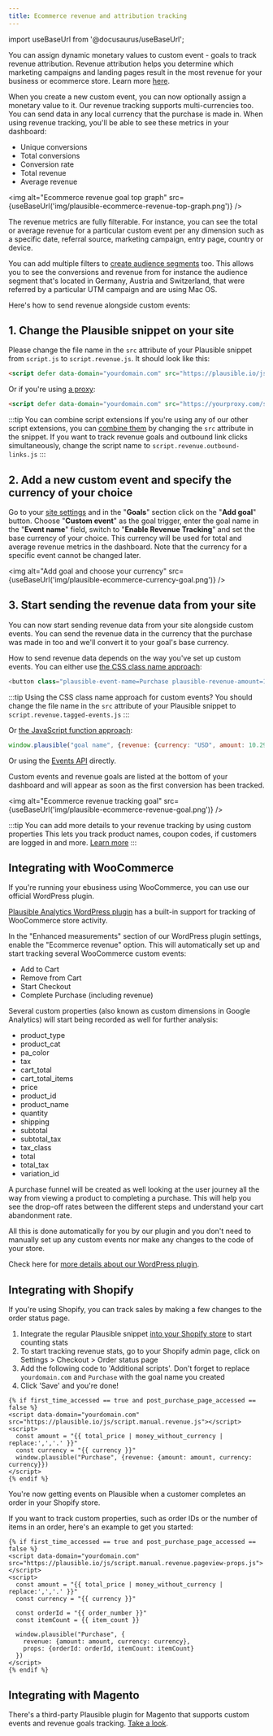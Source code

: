 ```yaml
---
title: Ecommerce revenue and attribution tracking
---
```


import useBaseUrl from '@docusaurus/useBaseUrl';

You can assign dynamic monetary values to custom event - goals to track revenue attribution. Revenue attribution helps you determine which marketing campaigns and landing pages result in the most revenue for your business or ecommerce store. Learn more [here](https://plausible.io/blog/ecommerce-revenue-attribution).

When you create a new custom event, you can now optionally assign a monetary value to it. Our revenue tracking supports multi-currencies too. You can send data in any local currency that the purchase is made in. When using revenue tracking, you'll be able to see these metrics in your dashboard:

* Unique conversions
* Total conversions
* Conversion rate
* Total revenue
* Average revenue

<img alt="Ecommerce revenue goal top graph" src={useBaseUrl('img/plausible-ecommerce-revenue-top-graph.png')} />

The revenue metrics are fully filterable. For instance, you can see the total or average revenue for a particular custom event per any dimension such as a specific date, referral source, marketing campaign, entry page, country or device. 

You can add multiple filters to [create audience segments](filters-segments.md) too. This allows you to see the conversions and revenue from for instance the audience segment that's located in Germany, Austria and Switzerland, that were referred by a particular UTM campaign and are using Mac OS.

Here's how to send revenue alongside custom events:

## 1. Change the Plausible snippet on your site

Please change the file name in the `src` attribute of your Plausible snippet from `script.js` to `script.revenue.js`. It should look like this:

```html
<script defer data-domain="yourdomain.com" src="https://plausible.io/js/script.revenue.js"></script>
```

Or if you're using [a proxy](/proxy/introduction.md):

```html
<script defer data-domain="yourdomain.com" src="https://yourproxy.com/script.revenue.js"></script>
```

:::tip You can combine script extensions
If you're using any of our other script extensions, you can [combine them](script-extensions.md#you-can-combine-extensions-according-to-your-needs) by changing the `src` attribute in the snippet. If you want to track revenue goals and outbound link clicks simultaneously, change the script name to `script.revenue.outbound-links.js`
:::

## 2. Add a new custom event and specify the currency of your choice

Go to your [site settings](website-settings.md) and in the "**Goals**" section click on the "**Add goal**" button. Choose "**Custom event**" as the goal trigger, enter the goal name in the "**Event name**" field, switch to "**Enable Revenue Tracking**" and set the base currency of your choice. This currency will be used for total and average revenue metrics in the dashboard. Note that the currency for a specific event cannot be changed later.

<img alt="Add goal and choose your currency" src={useBaseUrl('img/plausible-ecommerce-currency-goal.png')} />

## 3. Start sending the revenue data from your site

You can now start sending revenue data from your site alongside custom events. You can send the revenue data in the currency that the purchase was made in too and we'll convert it to your goal's base currency.

How to send revenue data depends on the way you've set up custom events. You can either use [the CSS class name approach](custom-event-goals.md):

```javascript
<button class="plausible-event-name=Purchase plausible-revenue-amount=10.29 plausible-revenue-currency=EUR"></button>
```

:::tip Using the CSS class name approach for custom events?
You should change the file name in the `src` attribute of your Plausible snippet to `script.revenue.tagged-events.js`
:::

Or [the JavaScript function approach](custom-event-goals.md#trigger-custom-events-manually-with-a-javascript-function):

```javascript
window.plausible("goal name", {revenue: {currency: "USD", amount: 10.29}})
```

Or using the [Events API](events-api.md) directly.

Custom events and revenue goals are listed at the bottom of your dashboard and will appear as soon as the first conversion has been tracked. 

<img alt="Ecommerce revenue tracking goal" src={useBaseUrl('img/plausible-ecommerce-revenue-goal.png')} />

:::tip You can add more details to your revenue tracking by using custom properties
This lets you track product names, coupon codes, if customers are logged in and more. [Learn more](/custom-props/introduction.md)
:::

## Integrating with WooCommerce

If you're running your ebusiness using WooCommerce, you can use our official WordPress plugin.

[Plausible Analytics WordPress plugin](https://wordpress.org/plugins/plausible-analytics/) has a built-in support for tracking of WooCommerce store activity. 

In the "Enhanced measurements" section of our WordPress plugin settings, enable the "Ecommerce revenue" option. This will automatically set up and start tracking several WooCommerce custom events:

* Add to Cart
* Remove from Cart
* Start Checkout
* Complete Purchase (including revenue)

Several custom properties (also known as custom dimensions in Google Analytics) will start being recorded as well for further analysis:

* product_type
* product_cat
* pa_color
* tax
* cart_total
* cart_total_items
* price
* product_id
* product_name
* quantity
* shipping
* subtotal
* subtotal_tax
* tax_class
* total
* total_tax
* variation_id

A purchase funnel will be created as well looking at the user journey all the way from viewing a product to completing a purchase. This will help you see the drop-off rates between the different steps and understand your cart abandonment rate.

All this is done automatically for you by our plugin and you don't need to manually set up any custom events nor make any changes to the code of your store.

Check here for [more details about our WordPress plugin](https://plausible.io/wordpress-analytics-plugin).

## Integrating with Shopify

If you're using Shopify, you can track sales by making a few changes to the order status page.

1. Integrate the regular Plausible snippet [into your Shopify store](shopify-integration.md) to start counting stats
2. To start tracking revenue stats, go to your Shopify admin page, click on Settings > Checkout > Order status page
3. Add the following code to 'Additional scripts'. Don't forget to replace `yourdomain.com` and `Purchase` with the goal name you created
4. Click 'Save' and you're done!

```liquid
{% if first_time_accessed == true and post_purchase_page_accessed == false %}
<script data-domain="yourdomain.com" src="https://plausible.io/js/script.manual.revenue.js"></script>
<script>
  const amount = "{{ total_price | money_without_currency | replace:',','.' }}"
  const currency = "{{ currency }}"
  window.plausible("Purchase", {revenue: {amount: amount, currency: currency}})
</script>
{% endif %}
```

You're now getting events on Plausible when a customer completes an order in your Shopify store.

If you want to track custom properties, such as order IDs or the number of items in an order, here's an example to get you started:

```
{% if first_time_accessed == true and post_purchase_page_accessed == false %}
<script data-domain="yourdomain.com" src="https://plausible.io/js/script.manual.revenue.pageview-props.js"></script>
<script>
  const amount = "{{ total_price | money_without_currency | replace:',','.' }}"
  const currency = "{{ currency }}"

  const orderId = "{{ order_number }}"
  const itemCount = {{ item_count }}

  window.plausible("Purchase", {
    revenue: {amount: amount, currency: currency},
    props: {orderId: orderId, itemCount: itemCount}
  })
</script>
{% endif %}
```

## Integrating with Magento

There's a third-party Plausible plugin for Magento that supports custom events and revenue goals tracking. [Take a look](https://github.com/Pixel-Open/magento-plausible).
